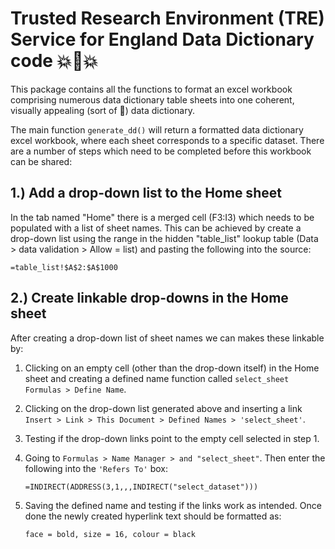 # Trusted Research Environment (TRE) Service for England Data Dictionary code 💥📖💥

This package contains all the functions to format an excel workbook comprising numerous data dictionary table sheets into one coherent, visually appealing (sort of 🤔) data dictionary.

The main function `generate_dd()` will return a formatted data dictionary excel workbook, where each sheet corresponds to a specific dataset. There are a number of steps which need to be completed before this workbook can be shared:

## 1.) Add a drop-down list to the Home sheet

In the tab named "Home" there is a merged cell (F3:I3) which needs to be populated with a list of sheet names. This can be achieved by create a drop-down list using the range in the hidden "table_list" lookup table (Data \> data validation \> Allow = list) and pasting the following into the source:

    =table_list!$A$2:$A$1000

## 2.) Create linkable drop-downs in the Home sheet

After creating a drop-down list of sheet names we can makes these linkable by:

1.  Clicking on an empty cell (other than the drop-down itself) in the Home sheet and creating a defined name function called `select_sheet` `Formulas > Define Name`.

2.  Clicking on the drop-down list generated above and inserting a link `Insert > Link > This Document > Defined Names > 'select_sheet'`.

3.  Testing if the drop-down links point to the empty cell selected in step 1.

4.  Going to `Formulas > Name Manager > and "select_sheet"`. Then enter the following into the `'Refers To'` box:

        =INDIRECT(ADDRESS(3,1,,,INDIRECT("select_dataset")))

5.  Saving the defined name and testing if the links work as intended. Once done the newly created hyperlink text should be formatted as:

    `face = bold, size = 16, colour = black`
